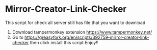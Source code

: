 # Mirror-Creator-Link-Checker
This script for check all server still has file that you want to download
1. Download tampermonkey extension https://www.tampermonkey.net/
2. Go to https://greasyfork.org/en/scripts/392759-mirror-creator-link-checker then click install this script 
Enjoy!!
